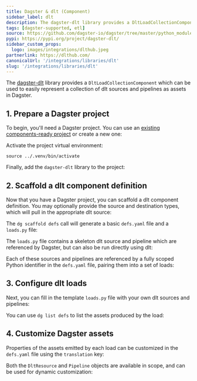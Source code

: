 ```yaml
---
title: Dagster & dlt (Component)
sidebar_label: dlt
description: The dagster-dlt library provides a DltLoadCollectionComponent, which can be used to represent a collection of dlt sources and pipelines as assets in Dagster.
tags: [dagster-supported, etl]
source: https://github.com/dagster-io/dagster/tree/master/python_modules/libraries/dagster-dlt
pypi: https://pypi.org/project/dagster-dlt/
sidebar_custom_props:
  logo: images/integrations/dlthub.jpeg
partnerlink: https://dlthub.com/
canonicalUrl: '/integrations/libraries/dlt'
slug: '/integrations/libraries/dlt'
---
```


The [dagster-dlt](/api/libraries/dagster-dlt) library provides a `DltLoadCollectionComponent` which can be used to easily represent a collection of dlt sources and pipelines as assets in Dagster.

## 1. Prepare a Dagster project

To begin, you'll need a Dagster project. You can use an [existing components-ready project](/guides/build/projects/moving-to-components/migrating-project) or create a new one:

<CliInvocationExample path="docs_snippets/docs_snippets/guides/components/integrations/dlt-component/1-scaffold-project.txt" />

Activate the project virtual environment:

```
source ../.venv/bin/activate
```

Finally, add the `dagster-dlt` library to the project:

<CliInvocationExample path="docs_snippets/docs_snippets/guides/components/integrations/dlt-component/2-add-dlt.txt" />

## 2. Scaffold a dlt component definition

Now that you have a Dagster project, you can scaffold a dlt component definition. You may optionally provide the source and destination types, which will pull in the appropriate dlt source:

<CliInvocationExample path="docs_snippets/docs_snippets/guides/components/integrations/dlt-component/3-scaffold-dlt-component.txt" />

The `dg scaffold defs` call will generate a basic `defs.yaml` file and a `loads.py` file:

<CliInvocationExample path="docs_snippets/docs_snippets/guides/components/integrations/dlt-component/4-tree.txt" />

The `loads.py` file contains a skeleton dlt source and pipeline which are referenced by Dagster, but can also be run directly using dlt:

<CodeExample
  path="docs_snippets/docs_snippets/guides/components/integrations/dlt-component/5-loads.py"
  title="my_project/defs/github_snowflake_ingest/loads.py"
  language="python"
/>

Each of these sources and pipelines are referenced by a fully scoped Python identifier in the `defs.yaml` file, pairing them into a set of loads:

<CodeExample
  path="docs_snippets/docs_snippets/guides/components/integrations/dlt-component/6-defs.yaml"
  title="my_project/defs/github_snowflake_ingest/defs.yaml"
  language="yaml"
/>

## 3. Configure dlt loads

Next, you can fill in the template `loads.py` file with your own dlt sources and pipelines:

<CodeExample
  path="docs_snippets/docs_snippets/guides/components/integrations/dlt-component/7-customized-loads.py"
  title="my_project/defs/github_snowflake_ingest/loads.py"
  language="python"
/>

<CodeExample
  path="docs_snippets/docs_snippets/guides/components/integrations/dlt-component/8-customized-defs.yaml"
  title="my_project/defs/github_snowflake_ingest/defs.yaml"
  language="yaml"
/>

You can use `dg list defs` to list the assets produced by the load:

<WideContent maxSize={1100}>
  <CliInvocationExample path="docs_snippets/docs_snippets/guides/components/integrations/dlt-component/9-list-defs.txt" />
</WideContent>

## 4. Customize Dagster assets

Properties of the assets emitted by each load can be customized in the `defs.yaml` file using the `translation` key:

<CodeExample
  path="docs_snippets/docs_snippets/guides/components/integrations/dlt-component/10-customized-defs.yaml"
  title="my_project/defs/github_snowflake_ingest/defs.yaml"
  language="yaml"
/>

<WideContent maxSize={1100}>
  <CliInvocationExample path="docs_snippets/docs_snippets/guides/components/integrations/dlt-component/11-list-defs.txt" />
</WideContent>

Both the `DltResource` and `Pipeline` objects are available in scope, and can be used for dynamic customization:

<CodeExample
  path="docs_snippets/docs_snippets/guides/components/integrations/dlt-component/12-customized-defs.yaml"
  title="my_project/defs/github_snowflake_ingest/defs.yaml"
  language="yaml"
/>

